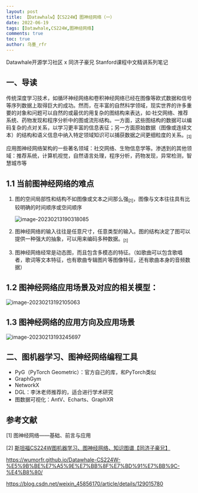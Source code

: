 ```yaml
---
layout: post
title: 【Datawhalw】【CS224W】图神经网络（一）
date: 2022-06-19
tags: [Datawhale,CS224W,图神经网络]
comments: true
toc: true
author: 乌墨_rfr
---
```




Datawhale开源学习社区 x 同济子豪兄 Stanford课程中文精讲系列笔记



## 一、导读

​       传统深度学习技术，如循环神经网络和卷积神经网络已经在图像等欧式数据和信号等序列数据上取得巨大的成功。然而，在丰富的自然科学领域，现实世界的许多重要的对象和问题可以自然的或最优的用复杂的图结构来表达，如·社交网络、推荐系统、药物发现和程序分析中的图或流形结构。一方面，这些图结构的数据可以编码复杂的点对关系，以学习更丰富的信息表征；另一方面原始数据（图像或连续文本）的结构和语义信息中纳入特定领域知识可以捕获数据之间更细粒度的关系。[$_{[1]}$](#参考文献)

​    应用图神经网络架构的一些著名领域：社交网络、生物信息学等。渗透到的其他领域：推荐系统，计算机视觉，自然语言处理，程序分析，药物发现，异常检测，智慧城市等

## 1.1 当前图神经网络的难点

1. 图的空间局部性和结构不如图像或文本之间那么强[$_{[1]}$](#参考文献)，图像与文本往往具有比较明确的时间顺序或空间顺序

   ![image-20230213190318085](https://img-blog.csdnimg.cn/dac9dfb691634a439bee48108378f0ac.png)

2. 图神经网络的输入往往是任意尺寸，任意类型的输入。图的结构决定了图可以提供一种强大的抽象，可以用来编码多种数据。[$_{[1]}$](#参考文献)

3. 图神经网络经常是动态图，而且包含多模态的特征。（如歌曲可以包含歌唱者，歌词等文本特征，也有歌曲专辑图片等图像特征，还有歌曲本身的音频数据）



## 1.2 图神经网络应用场景及对应的相关模型：

![image-20230213192105063](https://img-blog.csdnimg.cn/830c1a366d484fa68c387b1aa900f4fc.png)

## 1.3 图神经网络的应用方向及应用场景

![image-20230213193245697](https://img-blog.csdnimg.cn/cb1bc7afbc1147f0a69bd09549825de3.png)

## 二、图机器学习、图神经网络编程工具

- PyG（PyTorch Geometric）：官方自己的库，和PyTorch类似
- GraphGym
- NetworkX
- DGL：李沐老师推荐的，适合进行学术研究
- 图数据可视化：AntV、Echarts、GraphXR



## 参考文献

[1] 图神经网络——基础、前言与应用

[2] [斯坦福CS224W图机器学习、图神经网络、知识图谱【同济子豪兄】]([斯坦福CS224W图机器学习、图神经网络、知识图谱[同济子豪兄]]https://www.bilibili.com/video/BV1pR4y1S7GA?vd_source=872fc2755b4c0ffb1be2bc7240a69fed)

https://wumorfr.github.io/Datawhale-CS224W-%E5%9B%BE%E7%A5%9E%E7%BB%8F%E7%BD%91%E7%BB%9C-%E4%B8%80/

https://blog.csdn.net/weixin_45856170/article/details/129015780
